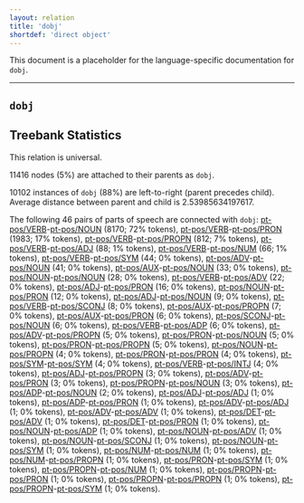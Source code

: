 ```yaml
---
layout: relation
title: 'dobj'
shortdef: 'direct object'
---
```


This document is a placeholder for the language-specific documentation
for `dobj`.


--------------------------------------------------------------------------------

## `dobj`

## Treebank Statistics

This relation is universal.

11416 nodes (5%) are attached to their parents as `dobj`.

10102 instances of `dobj` (88%) are left-to-right (parent precedes child).
Average distance between parent and child is 2.53985634197617.

The following 46 pairs of parts of speech are connected with `dobj`: [pt-pos/VERB]()-[pt-pos/NOUN]() (8170; 72% tokens), [pt-pos/VERB]()-[pt-pos/PRON]() (1983; 17% tokens), [pt-pos/VERB]()-[pt-pos/PROPN]() (812; 7% tokens), [pt-pos/VERB]()-[pt-pos/ADJ]() (88; 1% tokens), [pt-pos/VERB]()-[pt-pos/NUM]() (66; 1% tokens), [pt-pos/VERB]()-[pt-pos/SYM]() (44; 0% tokens), [pt-pos/ADV]()-[pt-pos/NOUN]() (41; 0% tokens), [pt-pos/AUX]()-[pt-pos/NOUN]() (33; 0% tokens), [pt-pos/NOUN]()-[pt-pos/NOUN]() (28; 0% tokens), [pt-pos/VERB]()-[pt-pos/ADV]() (22; 0% tokens), [pt-pos/ADJ]()-[pt-pos/PRON]() (16; 0% tokens), [pt-pos/NOUN]()-[pt-pos/PRON]() (12; 0% tokens), [pt-pos/ADJ]()-[pt-pos/NOUN]() (9; 0% tokens), [pt-pos/VERB]()-[pt-pos/SCONJ]() (8; 0% tokens), [pt-pos/AUX]()-[pt-pos/PROPN]() (7; 0% tokens), [pt-pos/AUX]()-[pt-pos/PRON]() (6; 0% tokens), [pt-pos/SCONJ]()-[pt-pos/NOUN]() (6; 0% tokens), [pt-pos/VERB]()-[pt-pos/ADP]() (6; 0% tokens), [pt-pos/ADV]()-[pt-pos/PROPN]() (5; 0% tokens), [pt-pos/PRON]()-[pt-pos/NOUN]() (5; 0% tokens), [pt-pos/PRON]()-[pt-pos/PROPN]() (5; 0% tokens), [pt-pos/NOUN]()-[pt-pos/PROPN]() (4; 0% tokens), [pt-pos/PRON]()-[pt-pos/PRON]() (4; 0% tokens), [pt-pos/SYM]()-[pt-pos/SYM]() (4; 0% tokens), [pt-pos/VERB]()-[pt-pos/INTJ]() (4; 0% tokens), [pt-pos/ADJ]()-[pt-pos/PROPN]() (3; 0% tokens), [pt-pos/ADV]()-[pt-pos/PRON]() (3; 0% tokens), [pt-pos/PROPN]()-[pt-pos/NOUN]() (3; 0% tokens), [pt-pos/ADP]()-[pt-pos/NOUN]() (2; 0% tokens), [pt-pos/ADJ]()-[pt-pos/ADJ]() (1; 0% tokens), [pt-pos/ADP]()-[pt-pos/PRON]() (1; 0% tokens), [pt-pos/ADV]()-[pt-pos/ADJ]() (1; 0% tokens), [pt-pos/ADV]()-[pt-pos/ADV]() (1; 0% tokens), [pt-pos/DET]()-[pt-pos/ADV]() (1; 0% tokens), [pt-pos/DET]()-[pt-pos/PRON]() (1; 0% tokens), [pt-pos/NOUN]()-[pt-pos/ADP]() (1; 0% tokens), [pt-pos/NOUN]()-[pt-pos/ADV]() (1; 0% tokens), [pt-pos/NOUN]()-[pt-pos/SCONJ]() (1; 0% tokens), [pt-pos/NOUN]()-[pt-pos/SYM]() (1; 0% tokens), [pt-pos/NUM]()-[pt-pos/NUM]() (1; 0% tokens), [pt-pos/NUM]()-[pt-pos/PROPN]() (1; 0% tokens), [pt-pos/PRON]()-[pt-pos/SYM]() (1; 0% tokens), [pt-pos/PROPN]()-[pt-pos/NUM]() (1; 0% tokens), [pt-pos/PROPN]()-[pt-pos/PRON]() (1; 0% tokens), [pt-pos/PROPN]()-[pt-pos/PROPN]() (1; 0% tokens), [pt-pos/PROPN]()-[pt-pos/SYM]() (1; 0% tokens).


